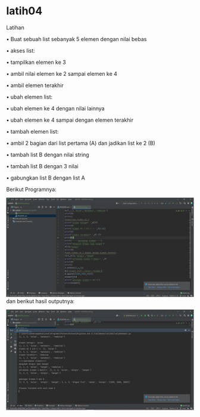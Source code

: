 # latih04
Latihan

• Buat sebuah list sebanyak 5 elemen dengan nilai bebas<P>
• akses list:<P>
• tampilkan elemen ke 3<P>
• ambil nilai elemen ke 2 sampai elemen ke 4<P>
• ambil elemen terakhir<P>
• ubah elemen list:<P>
• ubah elemen ke 4 dengan nilai lainnya<P>
• ubah elemen ke 4 sampai dengan elemen terakhir<P>
• tambah elemen list:<P>
• ambil 2 bagian dari list pertama (A) dan jadikan list ke 2 (B)<P>
• tambah list B dengan nilai string<P>
• tambah list B dengan 3 nilai<P>
• gabungkan list B dengan list A<P>

Berikut Programnya:<P>
![gambar 1](screenshot/fc1.PNG)
dan berikut hasil outputnya:<P>
![gambar 2](screenshot/fc2.PNG)

